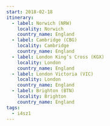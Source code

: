 ```yaml
---
start: 2018-02-18
itinerary:
  - label: Norwich (NRW)
    locality: Norwich
    country_name: England
  - label: Cambridge (CBG)
    locality: Cambridge
    country_name: England
  - label: London King’s Cross (KGX)
    locality: London
    country_name: England
  - label: London Victoria (VIC)
    locality: London
    country_name: England
  - label: Brighton (BTN)
    locality: Brighton
    country_name: England
tags:
  - i4sz1
---
```

